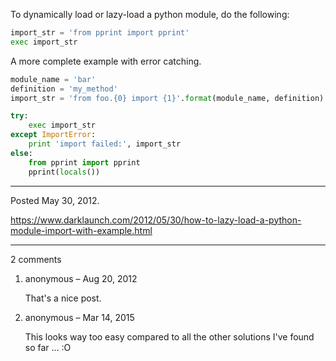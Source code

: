To dynamically load or lazy-load a python module, do the following:

```python
import_str = 'from pprint import pprint'
exec import_str
```

A more complete example with error catching.

```python
module_name = 'bar'
definition = 'my_method'
import_str = 'from foo.{0} import {1}'.format(module_name, definition)

try:
    exec import_str
except ImportError:
    print 'import failed:', import_str
else:
    from pprint import pprint
    pprint(locals())
```

---

Posted May 30, 2012.

https://www.darklaunch.com/2012/05/30/how-to-lazy-load-a-python-module-import-with-example.html

---

2 comments

<ol>
    <li>
        <div>
            anonymous &ndash; Aug 20, 2012
            <div>
                <p>That's a nice post.</p>
            </div>
        </div>
    </li>
    <li>
        <div>
            anonymous &ndash; Mar 14, 2015
            <div>
                <p>This looks way too easy compared to all the other solutions I've found so far ... :O</p>
            </div>
        </div>
    </li>
</ol>
